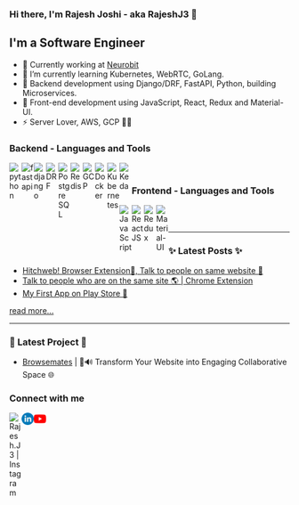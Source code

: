 ### Hi there, I'm Rajesh Joshi - aka **RajeshJ3** 👋

## I'm a Software Engineer

- 🌱 Currently working at [Neurobit](https://www.neurobit.com/)
- 🔭 I’m currently learning Kubernetes, WebRTC, GoLang.
- 👯 Backend development using Django/DRF, FastAPI, Python, building Microservices.
- 🥅 Front-end development using JavaScript, React, Redux and Material-UI.
- ⚡ Server Lover, AWS, GCP 🤩🤩

### Backend - Languages and Tools

<img align="left" alt="python" width="22px" src="https://github.com/RajeshJ3/RajeshJ3/assets/41537758/553dcadc-8dff-482a-85c5-1615baeeee42" />
<img align="left" alt="fastapi" width="22px" border-radius="50%" src="https://github.com/RajeshJ3/RajeshJ3/assets/41537758/43711083-e6f7-445f-b379-b4755cc59a6a" />
<img align="left" alt="django" width="22px" src="https://github.com/RajeshJ3/RajeshJ3/assets/41537758/1d388a76-b0ab-4e97-ae8a-191b41949022" />
<img align="left" alt="DRF" width="22px" src="https://github.com/RajeshJ3/RajeshJ3/assets/41537758/c94e1cb7-08e8-4aa3-81f3-095eb76aced7" />
<img align="left" alt="PostgreSQL" width="22px" src="https://github.com/RajeshJ3/RajeshJ3/assets/41537758/527f0d1d-6458-4b75-812e-690fc3d371b2" />
<img align="left" alt="Redis" width="22px" src="https://github.com/RajeshJ3/RajeshJ3/assets/41537758/17ae9f28-ccde-4f15-9fed-45d2119297d4" />
<img align="left" alt="GCP" width="22px" src="https://github.com/RajeshJ3/RajeshJ3/assets/41537758/30f930e5-c333-4a9c-bc97-ff44ca97370e" />
<img align="left" alt="Docker" width="22px" src="https://github.com/RajeshJ3/RajeshJ3/assets/41537758/853967a9-4280-47d1-8604-8ae875f9538c" />
<img align="left" alt="Kubernetes" width="22px" src="https://github.com/RajeshJ3/RajeshJ3/assets/41537758/1b5e3b79-41fd-40c3-b70f-51d9c07e4319" />
<img align="left" alt="Keda" width="22px" src="https://github.com/RajeshJ3/RajeshJ3/assets/41537758/e1f3cd21-0265-4c40-bd0d-2377494f036b" />

<br />

### Frontend - Languages and Tools

<img align="left" alt="JavaScript" width="22px" src="https://github.com/RajeshJ3/RajeshJ3/assets/41537758/d53a0f7d-99a1-46f1-aed3-afecec09c284" />
<img align="left" alt="ReactJS" width="22px" src="https://github.com/RajeshJ3/RajeshJ3/assets/41537758/ddb356c5-82e6-452b-a1e6-2faeece6564f" />
<img align="left" alt="Redux" width="22px" src="https://github.com/RajeshJ3/RajeshJ3/assets/41537758/36a01480-07bd-4d33-a666-312dc9c0d40c" />
<img align="left" alt="Material-UI" width="22px" src="https://github.com/RajeshJ3/RajeshJ3/assets/41537758/70eb319a-e021-4923-9cce-2fd5d7077f17" />

<br />
<br />

---

### ✨ Latest Posts ✨

- [Hitchweb! Browser Extension🧩, Talk to people on same website 🤩](https://dev.to/rajeshj3/hitchweb-browser-extension-talk-to-people-on-same-website-1ic)
- [Talk to people who are on the same site 🌎 | Chrome Extension](https://dev.to/rajeshj3/talk-to-people-who-are-on-the-same-site-chrome-extension-5hh7)
- [My First App on Play Store 🚀](https://dev.to/rajeshj3/my-first-app-on-play-store-4lk7)

[read more...](https://dev.to/rajeshj3)

---

### 🔭 Latest Project 🔭

- [Browsemates](https://www.browsemates.com/) | 💬🔊 Transform Your Website into Engaging Collaborative Space 🌐

[youtube]: https://youtube.com/@stacklesstech
[Twitter]: https://twitter.com/rajesh_j3
[linkedin]: https://linkedin.com/in/RajeshJ3

### Connect with me

[<img align="left" alt="Rajesh.J3 | Instagram" width="22px" src="https://github.com/RajeshJ3/RajeshJ3/assets/41537758/f39de9a9-d33c-4ec6-a2b9-37a14b7daad3" />][Twitter]
[<img align="left" alt="RajeshJ3 | LinkedIn" width="22px" src="./assets/linkedin.png" />][LinkedIn]
[<img align="left" alt="Net Toolkit | YouTube" width="22px" src="./assets/youtube.png" />][YouTube]
